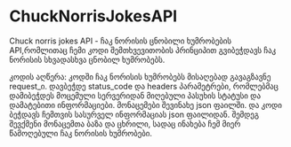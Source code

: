 # ChuckNorrisJokesAPI
Chuck norris jokes API - ჩაკ ნორისის ცნობილი ხუმრობების API,რომლითაც ჩემი კოდი შემთხვევითობის პრინციპით გვიბეჭდავს ჩაკ ნორისის სხვადასხვა ცნობილ ხუმრობებს. 

  კოდის აღწერა: კოდში ჩაკ ნორისის ხუმრობებს მისაღებად გავაგზავნე request_ი. დავბეჭდე status_code და headers პარამეტრები, რომლებმაც დამიბეჭდეს მოცემული სერვერიდან მიღებული პასუხის სტატუსი და დამატებითი ინფორმაციები. მონაცემები შევინახე json ფაილში. და კოდი ბეჭდავს ჩემთვის სასურველ ინფორმაციას json ფაილიდან. შემდეგ შევქმენი მონაცემთა ბაზა და ცხრილი, სადაც ინახება ჩემ მიერ წამოღებული ჩაკ ნორისის ხუმრობები.

